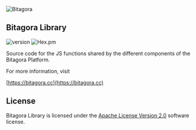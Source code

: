 ![Bitagora](https://bitagora.cc/assets/img/bitagora-name-blue.png)

## Bitagora Library

![version](https://img.shields.io/badge/version-0.1.1-green.svg) 
![Hex.pm](https://img.shields.io/hexpm/l/plug.svg)

Source code for the JS functions shared by the different components of the Bitagora Platform.

For more information, visit

[https://bitagora.cc](https://bitagora.cc)

## License

Bitagora Library is licensed under the [Apache License Version 2.0](http://www.apache.org/licenses/LICENSE-2.0)
software license.
